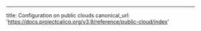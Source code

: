---
title: Configuration on public clouds
canonical_url: 'https://docs.projectcalico.org/v3.9/reference/public-cloud/index'